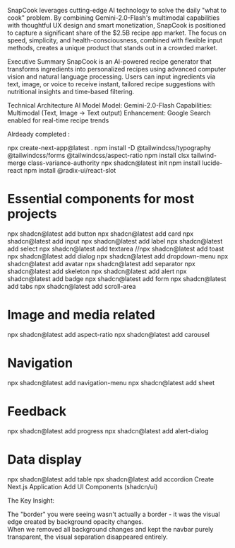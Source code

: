 SnapCook leverages cutting-edge AI technology to solve the daily "what to cook" problem. By combining Gemini-2.0-Flash's multimodal capabilities with thoughtful UX design and smart monetization, SnapCook is positioned to capture a significant share of the $2.5B recipe app market.
The focus on speed, simplicity, and health-consciousness, combined with flexible input methods, creates a unique product that stands out in a crowded market.

Executive Summary
SnapCook is an AI-powered recipe generator that transforms ingredients into personalized recipes using advanced computer vision and natural language processing. Users can input ingredients via text, image, or voice to receive instant, tailored recipe suggestions with nutritional insights and time-based filtering.

Technical Architecture
AI Model
Model: Gemini-2.0-Flash
Capabilities: Multimodal (Text, Image → Text output)
Enhancement: Google Search enabled for real-time recipe trends

Alrdeady completed :

npx create-next-app@latest .
npm install -D @tailwindcss/typography @tailwindcss/forms @tailwindcss/aspect-ratio
npm install clsx tailwind-merge class-variance-authority
npx shadcn@latest init
npm install lucide-react
npm install @radix-ui/react-slot
# Essential components for most projects
npx shadcn@latest add button
npx shadcn@latest add card
npx shadcn@latest add input
npx shadcn@latest add label
npx shadcn@latest add select
npx shadcn@latest add textarea
//npx shadcn@latest add toast
npx shadcn@latest add dialog
npx shadcn@latest add dropdown-menu
npx shadcn@latest add avatar
npx shadcn@latest add separator
npx shadcn@latest add skeleton
npx shadcn@latest add alert
npx shadcn@latest add badge
npx shadcn@latest add form
npx shadcn@latest add tabs
npx shadcn@latest add scroll-area
# Image and media related
npx shadcn@latest add aspect-ratio
npx shadcn@latest add carousel

# Navigation
npx shadcn@latest add navigation-menu
npx shadcn@latest add sheet

# Feedback
npx shadcn@latest add progress
npx shadcn@latest add alert-dialog

# Data display
npx shadcn@latest add table
npx shadcn@latest add accordion
Create Next.js Application
Add UI Components (shadcn/ui)


The Key Insight:

  The "border" you were seeing wasn't actually a border - it was the visual edge created by background opacity changes.     
   When we removed all background changes and kept the navbar purely transparent, the visual separation disappeared
  entirely.